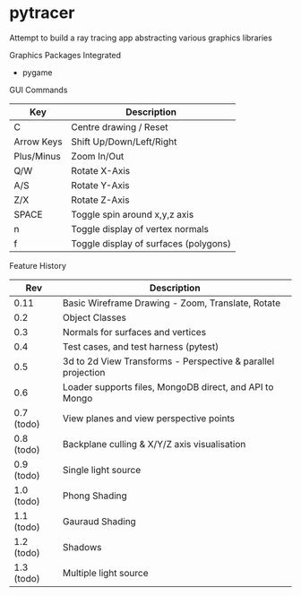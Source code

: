 # pytracer
Attempt to build a ray tracing app abstracting various graphics libraries

Graphics Packages Integrated
- pygame

GUI Commands

|Key           |Description                                    |
|--------------|-----------------------------------------------|
|C             |Centre drawing / Reset                         |
|Arrow Keys    |Shift Up/Down/Left/Right                       |
|Plus/Minus    |Zoom In/Out                                    |
|Q/W           |Rotate X-Axis                                  |
|A/S           |Rotate Y-Axis                                  |
|Z/X           |Rotate Z-Axis                                  |
|SPACE         |Toggle spin around x,y,z axis                  |
|n             |Toggle display of vertex normals               |
|f             |Toggle display of surfaces (polygons)          |

Feature History

|Rev           |Description                                                              |
|--------------|------------------------------------------------------------------------ |
|0.11          |Basic Wireframe Drawing - Zoom, Translate, Rotate                        |
|0.2           |Object Classes                                                           |
|0.3           |Normals for surfaces and vertices                                        |
|0.4           |Test cases, and test harness (pytest)                                    |
|0.5           |3d to 2d View Transforms - Perspective & parallel projection             |
|0.6           |Loader supports files, MongoDB direct, and API to Mongo                  |
|0.7 (todo)    |View planes and view perspective points                                  |
|0.8 (todo)    |Backplane culling & X/Y/Z axis visualisation                             |
|0.9 (todo)    |Single light source                                                      |
|1.0 (todo)    |Phong Shading                                                            |
|1.1 (todo)    |Gauraud Shading                                                          |
|1.2 (todo)    |Shadows                                                                  |
|1.3 (todo)    |Multiple light source                                                    |

